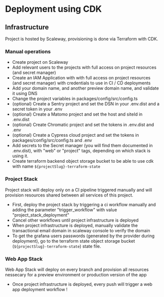 # Deployment using CDK

## Infrastructure

Project is hosted by Scaleway, provisioning is done via Terraform with CDK.

### Manual operations

- Create project on Scaleway
- Add relevant users to the projects with full access on project resources (and secret manager)
- Create an IAM Application with with full access on project resources (and secret manager) with credentials to use in CI / CD deployments
- Add your domain name, and another preview domain name, and validate it using DNS
- Change the project variables in packages/config/src/config.ts
- (optional) Create a Sentry project and set the DSN in your .env.dist and a secret token in your .env
- (optional) Create a Matomo project and set the host and siteId in .env.dist 
- (optional) Create Chromatic project and set the tokens in .env.dist and .env
- (optional) Create a Cypress cloud project and set the tokens in packages/config/src/config.ts and .env
- Add secrets to the Secret manager (you will find them documented in .env.dist), with "web" or "project" tags, depending on which stack is using it.
- Create terraform backend object storage bucket to be able to use cdk with name `${projectSlug}-terraform-state`

### Project Stack

Project stack will deploy only on a CI pipeline triggered manually and will provision resources shared between all services of this project.

- First, deploy the project stack by triggering a ci workflow manually and adding the parameter "trigger_workflow" with value "project_stack_deployment"
- Cancel other workflows until project infrastructure is deployed
- When project infrastructure is deployed, manually validate the transactional email domain in scaleway console to verify the domain
- To get the grafana users passwords (generated by the provider during deployment), go to the terraform state object storage bucket (`${projectSlug}-terraform-state`) state file.

### Web App Stack

Web App Stack will deploy on every branch and provision all resources nessecary for a preview environment or production version of the app

- Once project infrastructure is deployed, every push will trigger a web app deployment workflow !
